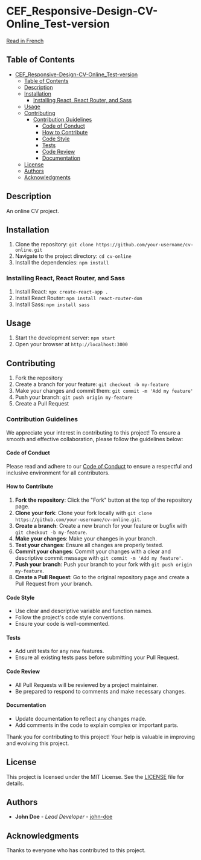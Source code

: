 # CEF_Responsive-Design-CV-Online_Test-version

[Read in French](../../README.md)

## Table of Contents

- [CEF\_Responsive-Design-CV-Online\_Test-version](#cef_responsive-design-cv-online_test-version)
  - [Table of Contents](#table-of-contents)
  - [Description](#description)
  - [Installation](#installation)
    - [Installing React, React Router, and Sass](#installing-react-react-router-and-sass)
  - [Usage](#usage)
  - [Contributing](#contributing)
    - [Contribution Guidelines](#contribution-guidelines)
      - [Code of Conduct](#code-of-conduct)
      - [How to Contribute](#how-to-contribute)
      - [Code Style](#code-style)
      - [Tests](#tests)
      - [Code Review](#code-review)
      - [Documentation](#documentation)
  - [License](#license)
  - [Authors](#authors)
  - [Acknowledgments](#acknowledgments)

## Description

An online CV project.

## Installation

1. Clone the repository: `git clone https://github.com/your-username/cv-online.git`
2. Navigate to the project directory: `cd cv-online`
3. Install the dependencies: `npm install`

### Installing React, React Router, and Sass

1. Install React: `npx create-react-app .`
2. Install React Router: `npm install react-router-dom`
3. Install Sass: `npm install sass`

## Usage

1. Start the development server: `npm start`
2. Open your browser at `http://localhost:3000`

## Contributing

1. Fork the repository
2. Create a branch for your feature: `git checkout -b my-feature`
3. Make your changes and commit them: `git commit -m 'Add my feature'`
4. Push your branch: `git push origin my-feature`
5. Create a Pull Request

### Contribution Guidelines

We appreciate your interest in contributing to this project! To ensure a smooth and effective collaboration, please follow the guidelines below:

#### Code of Conduct

Please read and adhere to our [Code of Conduct](CODE_OF_CONDUCT_EN.md) to ensure a respectful and inclusive environment for all contributors.

#### How to Contribute

1. **Fork the repository**: Click the "Fork" button at the top of the repository page.
2. **Clone your fork**: Clone your fork locally with `git clone https://github.com/your-username/cv-online.git`.
3. **Create a branch**: Create a new branch for your feature or bugfix with `git checkout -b my-feature`.
4. **Make your changes**: Make your changes in your branch.
5. **Test your changes**: Ensure all changes are properly tested.
6. **Commit your changes**: Commit your changes with a clear and descriptive commit message with `git commit -m 'Add my feature'`.
7. **Push your branch**: Push your branch to your fork with `git push origin my-feature`.
8. **Create a Pull Request**: Go to the original repository page and create a Pull Request from your branch.

#### Code Style

- Use clear and descriptive variable and function names.
- Follow the project's code style conventions.
- Ensure your code is well-commented.

#### Tests

- Add unit tests for any new features.
- Ensure all existing tests pass before submitting your Pull Request.

#### Code Review

- All Pull Requests will be reviewed by a project maintainer.
- Be prepared to respond to comments and make necessary changes.

#### Documentation

- Update documentation to reflect any changes made.
- Add comments in the code to explain complex or important parts.

Thank you for contributing to this project! Your help is valuable in improving and evolving this project.

## License

This project is licensed under the MIT License. See the [LICENSE](LICENSE) file for details.

## Authors

- **John Doe** - *Lead Developer* - [john-doe](https://github.com/john-doe)

## Acknowledgments

Thanks to everyone who has contributed to this project.
